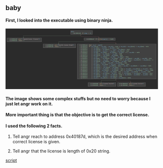 ## baby

#### First, I looked into the executable using binary ninja.

![flow](https://github.com/dongjle2/writeups/blob/main/level3/autorev/baby/baby_1.JPG)



#### The image shows some complex stuffs but no need to worry because I just let angr work on it.

#### More important thing is that the objective is to get the correct license. 

#### I used the following 2 facts.

1. Tell angr reach to address 0x40187d, which is the desired address when correct license is given.

2. Tell angr that the license is length of 0x20 string.


[script](https://github.com/dongjle2/writeups/blob/main/level3/autorev/baby/sol.py)
